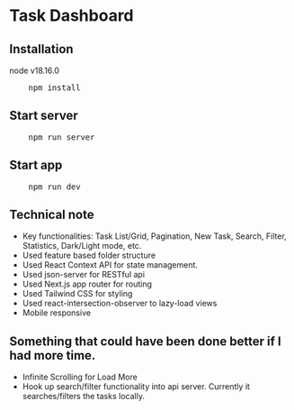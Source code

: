 # Task Dashboard

## Installation

node v18.16.0

<pre>
    npm install 
</pre>

## Start server

<pre>
    npm run server
</pre>

## Start app

<pre>
    npm run dev
</pre>

## Technical note
- Key functionalities: Task List/Grid, Pagination, New Task, Search, Filter, Statistics, Dark/Light mode, etc.
- Used feature based folder structure
- Used React Context API for state management.
- Used json-server for RESTful api
- Used Next.js app router for routing
- Used Tailwind CSS for styling
- Used react-intersection-observer to lazy-load views
- Mobile responsive

## Something that could have been done better if I had more time.
- Infinite Scrolling for Load More
- Hook up search/filter functionality into api server.
  Currently it searches/filters the tasks locally.